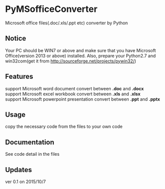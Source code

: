 # PyMSofficeConverter
Microsoft office files(.doc/.xls/.ppt etc) converter by Python

## Notice
Your PC should be WIN7 or above and make sure that you have Microsoft Office(version 2013 or above) installed. Also, prepare your Python2.7 and win32com(get it from http://sourceforge.net/projects/pywin32/)

## Features  
support Microsoft word document convert between **.doc** and **.docx**  
support Microsoft excel workbook convert between **.xls** and **.xlsx**  
support Microsoft powerpoint presentation convert between **.ppt** and **.pptx**

## Usage
copy the necessary code from the files to your own code

## Documentation
See code detail in the files

## Updates
ver 0.1 on 2015/10/7